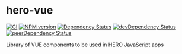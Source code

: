 # hero-vue

[![CI][gh-actions-image]][gh-actions-url] [![NPM version][npm-version-image]][npm-version-url] [![Dependency Status][daviddm-image]][daviddm-url] [![devDependency Status][daviddm-image-dev]][daviddm-url-dev] [![peerDependency Status][daviddm-image-peer]][daviddm-url-peer]

Library of VUE components to be used in HERO JavaScript apps

[gh-actions-image]: https://github.com/tue-robotics/hero-vue/actions/workflows/main.yml/badge.svg
[gh-actions-url]: https://github.com/tue-robotics/hero-vue/actions/workflows/main.yml

[npm-version-image]: https://img.shields.io/npm/v/hero-vue.svg
[npm-version-url]: https://www.npmjs.com/package/hero-vue

[daviddm-image]: https://david-dm.org/tue-robotics/hero-vue/status.svg
[daviddm-url]: https://david-dm.org/tue-robotics/hero-vue
[daviddm-image-dev]: https://david-dm.org/tue-robotics/hero-vue/dev-status.svg
[daviddm-url-dev]: https://david-dm.org/tue-robotics/hero-vue?type=dev
[daviddm-image-peer]: https://david-dm.org/tue-robotics/hero-vue/peer-status.svg
[daviddm-url-peer]: https://david-dm.org/tue-robotics/hero-vue?type=peer
